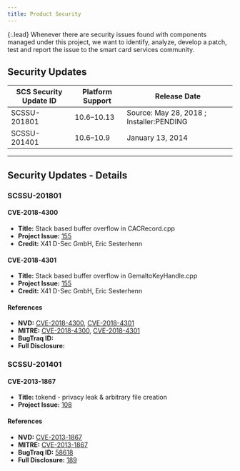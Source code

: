 ```yaml
---
title: Product Security
---
```


{:.lead}
Whenever there are security issues found with components managed under this project, we want to identify, analyze, develop a patch, test and report the issue to the smart card services community.


## Security Updates

SCS Security Update ID | Platform Support | Release Date
-----------------------|------------------|-----------------
SCSSU-201801           | 10.6&ndash;10.13 | Source: May 28, 2018 ; Installer:PENDING
SCSSU-201401           | 10.6&ndash;10.9  | January 13, 2014

---

## Security Updates - Details
### SCSSU-201801

#### CVE-2018-4300
* **Title:** Stack based buffer overflow in CACRecord.cpp
* **Project Issue:** [155](https://github.com/smartcardservices/smartcardservices/pull/155)
* **Credit:** X41 D-Sec GmbH, Eric Sesterhenn
#### CVE-2018-4301
* **Title:** Stack based buffer overflow in GemaltoKeyHandle.cpp
* **Project Issue:** [155](https://github.com/smartcardservices/smartcardservices/pull/155)
* **Credit:** X41 D-Sec GmbH, Eric Sesterhenn

#### References

* **NVD:** [CVE-2018-4300](http://web.nvd.nist.gov/view/vuln/detail?vulnId=CVE-2018-4300),
           [CVE-2018-4301](http://cve.mitre.org/cgi-bin/cvename.cgi?name=CVE-2018-4301)
* **MITRE:** [CVE-2018-4300](http://web.nvd.nist.gov/view/vuln/detail?vulnId=CVE-2018-4300),
             [CVE-2018-4301](http://cve.mitre.org/cgi-bin/cvename.cgi?name=CVE-2018-4301)
* **BugTraq ID:** 
* **Full Disclosure:** 


### SCSSU-201401

#### CVE-2013-1867

* **Title:** tokend - privacy leak & arbitrary file creation
* **Project Issue:** [108](https://github.com/smartcardservices/smartcardservices/issues/108)

#### References

* **NVD:** [CVE-2013-1867](http://web.nvd.nist.gov/view/vuln/detail?vulnId=CVE-2013-1867)
* **MITRE:** [CVE-2013-1867](http://cve.mitre.org/cgi-bin/cvename.cgi?name=CVE-2013-1867)
* **BugTraq ID:** [58618](http://www.securityfocus.com/bid/58618/info)
* **Full Disclosure:** [189](http://seclists.org/fulldisclosure/2013/Mar/189)

